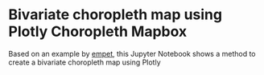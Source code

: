 # Bivariate choropleth map using Plotly Choropleth Mapbox

Based on an example by [empet](https://chart-studio.plotly.com/~empet/15191/texas-bivariate-choropleth-assoc/#/), this Jupyter Notebook shows a method to create a bivariate choropleth map using Plotly
